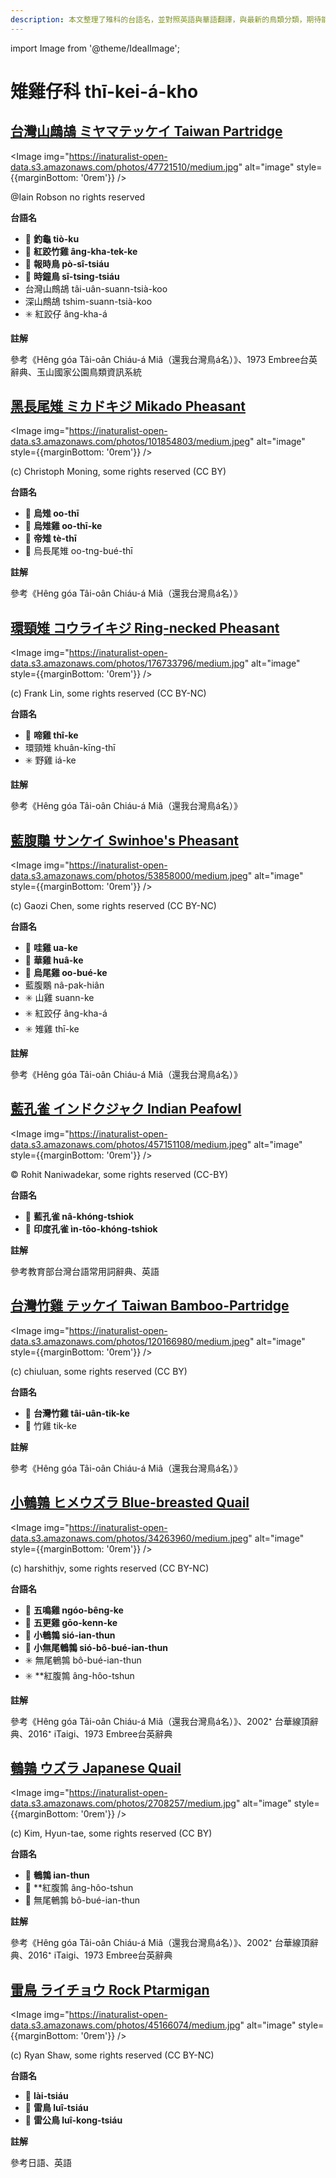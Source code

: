 ```yaml
---
description: 本文整理了雉科的台語名，並對照英語與華語翻譯，與最新的鳥類分類，期待能夠供未來的台語鳥類圖鑑當作參考
---
```


import Image from '@theme/IdealImage';

# 雉雞仔科 thī-kei-á-kho

## [台灣山鷓鴣 ミヤマテッケイ Taiwan Partridge](https://ebird.org/species/taipar1)

<Image img="https://inaturalist-open-data.s3.amazonaws.com/photos/47721510/medium.jpg" alt="image" style={{marginBottom: '0rem'}} />

<div className="image-caption">
@Iain Robson no rights reserved
</div>

**台語名**

- 🎯 **釣龜 tiò-ku**
- 🎯 **紅跤竹雞 âng-kha-tek-ke**
- 🎯 **報時鳥 pò-sî-tsiáu**
- 🎯 **時鐘鳥 sî-tsing-tsiáu**
- 台灣山鷓鴣 tâi-uân-suann-tsià-koo
- 深山鷓鴣 tshim-suann-tsià-koo
- ✳️ 紅跤仔 âng-kha-á

**註解**

參考《Hêng góa Tâi-oân Chiáu-á Miâ（還我台灣鳥á名）》、1973 Embree台英辭典、玉山國家公園鳥類資訊系統


## [黑長尾雉 ミカドキジ Mikado Pheasant](https://ebird.org/species/mikphe1)

<Image img="https://inaturalist-open-data.s3.amazonaws.com/photos/101854803/medium.jpeg" alt="image" style={{marginBottom: '0rem'}} />

<div className="image-caption">
(c) Christoph Moning, some rights reserved (CC BY)
</div>

**台語名**

- 🎯 **烏雉 oo-thī**
- 🎯 **烏雉雞 oo-thī-ke**
- 🎯 **帝雉 tè-thī**
- 🎯 烏長尾雉 oo-tng-bué-thī

**註解**

參考《Hêng góa Tâi-oân Chiáu-á Miâ（還我台灣鳥á名）》

## [環頸雉 コウライキジ Ring-necked Pheasant](https://ebird.org/species/rinphe1)

<Image img="https://inaturalist-open-data.s3.amazonaws.com/photos/176733796/medium.jpg" alt="image" style={{marginBottom: '0rem'}} />

<div className="image-caption">
(c) Frank Lin, some rights reserved (CC BY-NC)
</div>

**台語名**

- 🎯 **啼雞 thî-ke**
- 環頸雉 khuân-kīng-thī
- ✳️ 野雞 iá-ke

**註解**

參考《Hêng góa Tâi-oân Chiáu-á Miâ（還我台灣鳥á名）》

## [藍腹鷴 サンケイ Swinhoe's Pheasant](https://ebird.org/species/swiphe1)

<Image img="https://inaturalist-open-data.s3.amazonaws.com/photos/53858000/medium.jpeg" alt="image" style={{marginBottom: '0rem'}} />

<div className="image-caption">
(c) Gaozi Chen, some rights reserved (CC BY-NC)
</div>

**台語名**

- 🎯 **哇雞 ua-ke**
- 🎯 **華雞 huâ-ke**
- 🎯 **烏尾雞 oo-bué-ke**
- 藍腹鷴 nâ-pak-hiân
- ✳️ 山雞 suann-ke
- ✳️ 紅跤仔 âng-kha-á
- ✳️ 雉雞 thī-ke

**註解**

參考《Hêng góa Tâi-oân Chiáu-á Miâ（還我台灣鳥á名）》

## [藍孔雀 インドクジャク Indian Peafowl](https://ebird.org/species/compea)

<Image img="https://inaturalist-open-data.s3.amazonaws.com/photos/457151108/medium.jpeg" alt="image" style={{marginBottom: '0rem'}} />

<div className="image-caption">
© Rohit Naniwadekar, some rights reserved (CC-BY)
</div>

**台語名**

- 🎯 **藍孔雀 nâ-khóng-tshiok**
- 🎯 **印度孔雀 ìn-tōo-khóng-tshiok**

**註解**

參考教育部台灣台語常用詞辭典、英語

## [台灣竹雞 テッケイ Taiwan Bamboo-Partridge](https://ebird.org/species/taibap1)

<Image img="https://inaturalist-open-data.s3.amazonaws.com/photos/120166980/medium.jpeg" alt="image" style={{marginBottom: '0rem'}} />

<div className="image-caption">
(c) chiuluan, some rights reserved (CC BY)
</div>

**台語名**

- 🎯 **台灣竹雞 tâi-uân-tik-ke**
- 🎯 竹雞 tik-ke

**註解**

參考《Hêng góa Tâi-oân Chiáu-á Miâ（還我台灣鳥á名）》


## [小鵪鶉 ヒメウズラ Blue-breasted Quail](https://ebird.org/species/blbqua1)

<Image img="https://inaturalist-open-data.s3.amazonaws.com/photos/34263960/medium.jpeg" alt="image" style={{marginBottom: '0rem'}} />

<div className="image-caption">
(c) harshithjv, some rights reserved (CC BY-NC)
</div>

**台語名**

- 🎯 **五鳴雞 ngóo-bêng-ke**
- 🎯 **五更雞 gōo-kenn-ke**
- 🎯 **小鵪鶉 sió-ian-thun**
- 🎯 **小無尾鵪鶉 sió-bô-bué-ian-thun**
- ✳️ 無尾鵪鶉 bô-bué-ian-thun
- ✳️ **紅腹鶉 âng-hôo-tshun

**註解**

參考《Hêng góa Tâi-oân Chiáu-á Miâ（還我台灣鳥á名）》、2002⁺ 台華線頂辭典、2016⁺ iTaigi、1973 Embree台英辭典


## [鵪鶉 ウズラ Japanese Quail](https://ebird.org/species/japqua)

<Image img="https://inaturalist-open-data.s3.amazonaws.com/photos/2708257/medium.jpg" alt="image" style={{marginBottom: '0rem'}} />

<div className="image-caption">
(c) Kim, Hyun-tae, some rights reserved (CC BY)
</div>

**台語名**

- 🎯 **鵪鶉 ian-thun**
- 🎯 **紅腹鶉 âng-hôo-tshun
- 🎯 無尾鵪鶉 bô-bué-ian-thun

**註解**

參考《Hêng góa Tâi-oân Chiáu-á Miâ（還我台灣鳥á名）》、2002⁺ 台華線頂辭典、2016⁺ iTaigi、1973 Embree台英辭典

## [雷鳥 ライチョウ Rock Ptarmigan](https://ebird.org/species/rocpta1)

<Image img="https://inaturalist-open-data.s3.amazonaws.com/photos/45166074/medium.jpg" alt="image" style={{marginBottom: '0rem'}} />

<div className="image-caption">
(c) Ryan Shaw, some rights reserved (CC BY-NC)
</div>

**台語名**

- 🎯 **lài-tsiáu**
- 🎯 **雷鳥 luî-tsiáu**
- 🎯 **雷公鳥 luî-kong-tsiáu**

**註解**

參考日語、英語
